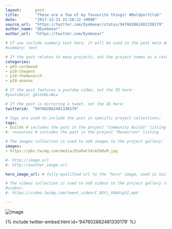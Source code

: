```yaml
---
layout:      post
title:       "These are a few of my favourite things! #BoldportClub"
date:        "2017-12-31 22:58:22 +0000"
source_url:  "https://twitter.com/Eyebeear/status/947602862481330179"
author_name: "@Eyebeear"
author_url:  "https://twitter.com/Eyebeear"

# If you include summary text here, it will be used in the post meta description instead of an excerpt from the post body
#summary: text

# If the post relates to many projects, set the project names as a categories array:
categories:
- p03-cordwood
- p10-thegent
- p18-themonarch
- p20-ananas

# If the post features a youtube video, set the ID here:
#youtubeid: gXsVeNLuWLw

# If the post is mirroring a tweet, set the ID here:
twitterid:  "947602862481330179"

# Tags are used to include the post in specific project collections:
tags:
- builds # includes the post in the project "Community Builds" listing
#- resources # includes the post in the project "Resources" listing

# The images collection is used to add images to the project gallery:
images:
- https://pbs.twimg.com/media/DSaPwCSXcAIbRuM.jpg

#- http://image.url
#- http://another_image.url

hero_image_url: # fully-qualified url to the "hero" image, used in twitter cards for example

# The videos collection is used to add videos to the project gallery (currently only mp4):
#videos:
#- https://video.twimg.com/tweet_video/C_8OYj_V0AAtg5I.mp4

---
```


![image](https://pbs.twimg.com/media/DSaPwCSXcAIbRuM.jpg)

{% include twitter-embed.html id='947602862481330179' %}



